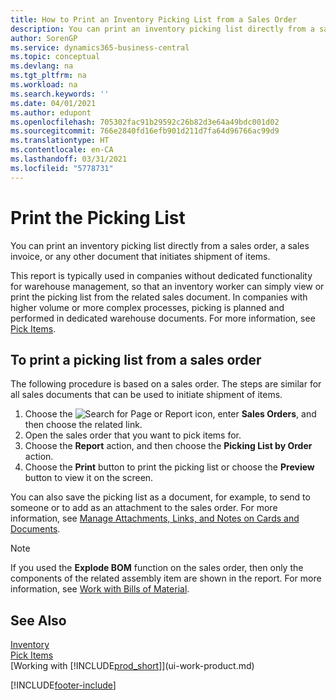 ```yaml
---
title: How to Print an Inventory Picking List from a Sales Order
description: You can print an inventory picking list directly from a sales order, sales, invoice, and other outbound sales documents.
author: SorenGP
ms.service: dynamics365-business-central
ms.topic: conceptual
ms.devlang: na
ms.tgt_pltfrm: na
ms.workload: na
ms.search.keywords: ''
ms.date: 04/01/2021
ms.author: edupont
ms.openlocfilehash: 705302fac91b29592c26b82d3e64a49bdc001d02
ms.sourcegitcommit: 766e2840fd16efb901d211d7fa64d96766ac99d9
ms.translationtype: HT
ms.contentlocale: en-CA
ms.lasthandoff: 03/31/2021
ms.locfileid: "5778731"
---
```

# <a name="print-the-picking-list"></a>Print the Picking List
You can print an inventory picking list directly from a sales order, a sales invoice, or any other document that initiates shipment of items.

This report is typically used in companies without dedicated functionality for warehouse management, so that an inventory worker can simply view or print the picking list from the related sales document. In companies with higher volume or more complex processes, picking is planned and performed in dedicated warehouse documents. For more information, see [Pick Items](warehouse-pick-items.md).

## <a name="to-print-a-picking-list-from-a-sales-order"></a>To print a picking list from a sales order  
The following procedure is based on a sales order. The steps are similar for all sales documents that can be used to initiate shipment of items.

1. Choose the ![Search for Page or Report](media/ui-search/search_small.png "Search for Page or Report icon") icon, enter **Sales Orders**, and then choose the related link.  
2. Open the sales order that you want to pick items for.  
3. Choose the **Report** action, and then choose the **Picking List by Order** action.  
4. Choose the **Print** button to print the picking list or choose the **Preview** button to view it on the screen.

You can also save the picking list as a document, for example, to send to someone or to add as an attachment to the sales order. For more information, see [Manage Attachments, Links, and Notes on Cards and Documents](ui-how-add-link-to-record.md).

> [!NOTE]
> If you used the **Explode BOM** function on the sales order, then only the components of the related assembly item are shown in the report. For more information, see [Work with Bills of Material](inventory-how-work-BOMs.md).

## <a name="see-also"></a>See Also  
[Inventory](inventory-manage-inventory.md)  
[Pick Items](warehouse-pick-items.md)  
[Working with [!INCLUDE[prod_short](includes/prod_short.md)]](ui-work-product.md)   


[!INCLUDE[footer-include](includes/footer-banner.md)]